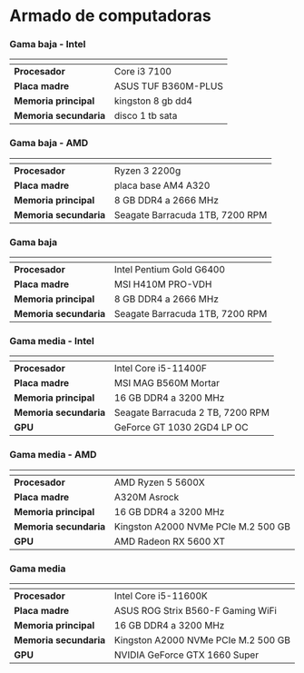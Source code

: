 # Armado de computadoras

### Gama baja - Intel
| <!-- -->    | <!-- -->     |
| ----------- | ----------- |
| **Procesador** | Core i3 7100 |
| **Placa madre** | ASUS TUF B360M-PLUS |
| **Memoria principal** | kingston 8 gb dd4 |
| **Memoria secundaria** | disco 1 tb sata |


### Gama baja - AMD
| <!-- -->    | <!-- -->     |
| ----------- | ----------- |
| **Procesador** | Ryzen 3 2200g |
| **Placa madre** | placa base AM4 A320 |
| **Memoria principal** | 8 GB DDR4 a 2666 MHz |
| **Memoria secundaria** | Seagate Barracuda 1TB, 7200 RPM |


### Gama baja
| <!-- -->    | <!-- -->     |
| ----------- | ----------- |
| **Procesador** | Intel Pentium Gold G6400 |
| **Placa madre** | MSI H410M PRO-VDH |
| **Memoria principal** | 8 GB DDR4 a 2666 MHz |
| **Memoria secundaria** | Seagate Barracuda 1TB, 7200 RPM |


### Gama media - Intel
| <!-- -->    | <!-- -->     |
| ----------- | ----------- |
| **Procesador** | Intel Core i5-11400F |
| **Placa madre** | MSI MAG B560M Mortar |
| **Memoria principal** | 16 GB DDR4 a 3200 MHz |
| **Memoria secundaria** | Seagate Barracuda 2 TB, 7200 RPM |
| **GPU** | GeForce GT 1030 2GD4 LP OC |


### Gama media - AMD
| <!-- -->    | <!-- -->     |
| ----------- | ----------- |
| **Procesador** | AMD Ryzen 5 5600X |
| **Placa madre** | A320M Asrock |
| **Memoria principal** | 16 GB DDR4 a 3200 MHz |
| **Memoria secundaria** | Kingston A2000 NVMe PCIe M.2 500 GB |
| **GPU** | AMD Radeon RX 5600 XT |


### Gama media
| <!-- -->    | <!-- -->     |
| ----------- | ----------- |
| **Procesador** | Intel Core i5-11600K |
| **Placa madre** | ASUS ROG Strix B560-F Gaming WiFi |
| **Memoria principal** | 16 GB DDR4 a 3200 MHz |
| **Memoria secundaria** | Kingston A2000 NVMe PCIe M.2 500 GB |
| **GPU** | NVIDIA GeForce GTX 1660 Super |